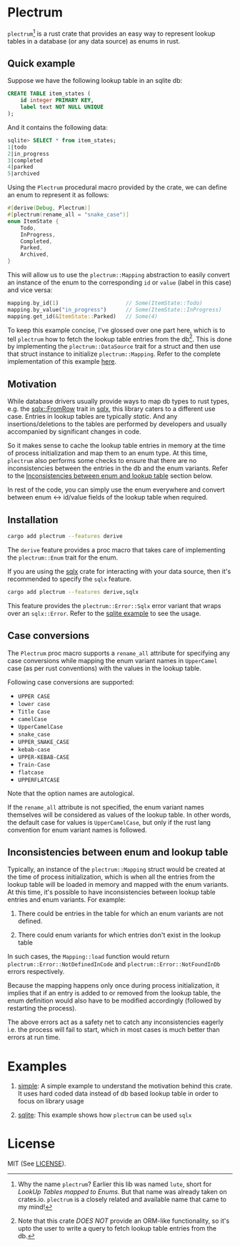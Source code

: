 # Plectrum

`plectrum`[^1] is a rust crate that provides an easy way to represent
lookup tables in a database (or any data source) as enums in rust.

## Quick example

Suppose we have the following lookup table in an sqlite db:

``` sql
CREATE TABLE item_states (
    id integer PRIMARY KEY,
    label text NOT NULL UNIQUE
);
```

And it contains the following data:

``` sql
sqlite> SELECT * from item_states;
1|todo
2|in_progress
3|completed
4|parked
5|archived
```

Using the `Plectrum` procedural macro provided by the crate, we can
define an enum to represent it as follows:

``` rust
#[derive(Debug, Plectrum)]
#[plectrum(rename_all = "snake_case")]
enum ItemState {
    Todo,
    InProgress,
    Completed,
    Parked,
    Archived,
}
```

This will allow us to use the `plectrum::Mapping` abstraction to
easily convert an instance of the enum to the corresponding `id` or
`value` (label in this case) and vice versa:

``` rust
mapping.by_id(1)                     // Some(ItemState::Todo)
mapping.by_value("in_progress")      // Some(ItemState::InProgress)
mapping.get_id(&ItemState::Parked)   // Some(4)
```

To keep this example concise, I've glossed over one part here, which
is to tell `plectrum` how to fetch the lookup table entries from the
db[^2]. This is done by implementing the `plectrum::DataSource` trait
for a struct and then use that struct instance to initialize
`plectrum::Mapping`. Refer to the complete implementation of this
example [here](examples/sqlite).

## Motivation

While database drivers usually provide ways to map db types to rust
types, e.g. the
[sqlx::FromRow](https://docs.rs/sqlx/latest/sqlx/trait.FromRow.html)
trait in [sqlx](https://github.com/launchbadge/sqlx), this library
caters to a different use case. Entries in lookup tables are typically
_static_. And any insertions/deletions to the tables are performed by
developers and usually accompanied by significant changes in code.

So it makes sense to cache the lookup table entries in memory at the
time of process initialization and map them to an enum type. At this
time, `plectrum` also performs some checks to ensure that there are no
inconsistencies between the entries in the db and the enum
variants. Refer to the [Inconsistencies between enum and lookup
table](#inconsistencies-between-enum-and-lookup-table) section below.

In rest of the code, you can simply use the enum everywhere and
convert between enum <-> id/value fields of the lookup table when
required.

## Installation

``` bash
cargo add plectrum --features derive
```

The `derive` feature provides a proc macro that takes care of
implementing the `plectrum::Enum` trait for the enum.

If you are using the [sqlx]() crate for interacting with your data
source, then it's recommended to specify the `sqlx` feature.

``` bash
cargo add plectrum --features derive,sqlx
```

This feature provides the `plectrum::Error::Sqlx` error variant that
wraps over an `sqlx::Error`. Refer to the [sqlite
example](examples/sqlite) to see the usage.

## Case conversions

The `Plectrum` proc macro supports a `rename_all` attribute for
specifying any case conversions while mapping the enum variant names
in `UpperCamel` case (as per rust conventions) with the values in the
lookup table.

Following case conversions are supported:

- `UPPER CASE`
- `lower case`
- `Title Case`
- `camelCase`
- `UpperCamelCase`
- `snake_case`
- `UPPER_SNAKE_CASE`
- `kebab-case`
- `UPPER-KEBAB-CASE`
- `Train-Case`
- `flatcase`
- `UPPERFLATCASE`

Note that the option names are autological.

If the `rename_all` attribute is not specified, the enum variant names
themselves will be considered as values of the lookup table. In other
words, the default case for values is `UpperCamelCase`, but only if
the rust lang convention for enum variant names is followed.

## Inconsistencies between enum and lookup table

Typically, an instance of the `plectrum::Mapping` struct would be
created at the time of process initialization, which is when all the
entries from the lookup table will be loaded in memory and mapped with
the enum variants. At this time, it's possible to have inconsistencies
between lookup table entries and enum variants. For example:

1. There could be entries in the table for which an enum variants are
   not defined.

2. There could enum variants for which entries don't exist in the
   lookup table

In such cases, the `Mapping::load` function would return
`plectrum::Error::NotDefinedInCode` and
`plectrum::Error::NotFoundInDb` errors respectively.

Because the mapping happens only once during process initialization,
it implies that if an entry is added to or removed from the lookup
table, the enum definition would also have to be modified accordingly
(followed by restarting the process).

The above errors act as a safety net to catch any inconsistencies
eagerly i.e. the process will fail to start, which in most cases is
much better than errors at run time.

# Examples

1. [simple](examples/simple): A simple example to understand the
   motivation behind this crate. It uses hard coded data instead of db
   based lookup table in order to focus on library usage

2. [sqlite](examples/sqlite): This example shows how `plectrum` can be
   used `sqlx`

# License

MIT (See [LICENSE](LICENSE)).

[^1]: Why the name `plectrum`? Earlier this lib was named `lute`,
    short for _LookUp Tables mapped to Enums_. But that name was
    already taken on crates.io. `plectrum` is a closely related and
    available name that came to my mind!

[^2]: Note that this crate *DOES NOT* provide an ORM-like
    functionality, so it's upto the user to write a query to fetch
    lookup table entries from the db.


